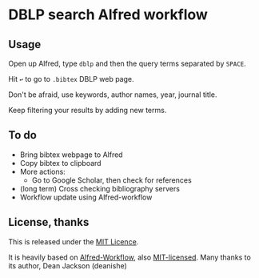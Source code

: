 # DBLP search Alfred workflow #


## Usage  
Open up Alfred, type `dblp` and then the query terms separated by `SPACE`.
 
Hit `↩` to go to `.bibtex` DBLP web page.

Don't be afraid, use keywords, author names, year, journal title.

Keep filtering your results by adding new terms.


## To do ##
- Bring bibtex webpage to Alfred
- Copy bibtex to clipboard
- More actions:
    + Go to Google Scholar, then check for references
- (long term) Cross checking bibliography servers 
- Workflow update using Alfred-workflow


## License, thanks ##

This is released under the [MIT Licence][mit].

It is heavily based on [Alfred-Workflow][alfred-workflow], also
[MIT-licensed][mit]. Many thanks to its author, Dean Jackson (deanishe)


[mit]: http://opensource.org/licenses/MIT
[alfred-workflow]: http://www.deanishe.net/alfred-workflow/